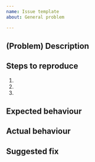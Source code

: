 ```yaml
---
name: Issue template
about: General problem

---
```


<!-- Thank you for taking the time to file an issue! To be able to process and fix the issue, we ask you to follow this template -->

## (Problem) Description
<!-- Describe what you were trying to accomplish and why this failed. The more detail the better, but try to avoid pasting tons of log messages -->

## Steps to reproduce
<!-- Describe the steps we can perform to reproduce the problem. An example piece of code would be extremely helpful! -->
1. <!-- step 1 -->
2. <!-- step 2 -->
3. <!-- step 3 -->

## Expected behaviour
<!-- What would you expect to happen when the reproduction steps are run -->

## Actual behaviour
<!-- Despite what you were expecting, what did happen -->

## Suggested fix
<!-- Perhaps you can elaborate on a potential solution for this issue? -->
